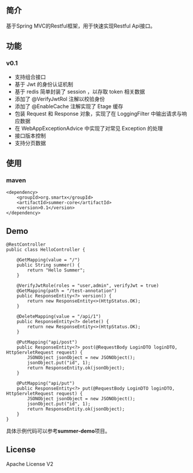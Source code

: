 ## 简介
基于Spring MVC的Restful框架，用于快速实现Restful Api接口。

## 功能
### v0.1
* 支持组合接口
* 基于 Jwt 的身份认证机制
* 基于 redis 简单封装了 session ，以存取 token 相关数据
* 添加了 @VerifyJwtRol 注解以校验身份
* 添加了 @EnableCache 注解实现了 Etage 缓存
* 包装 Request 和 Response 对象，实现了在 LoggingFilter 中输出请求与响应数据
* 在 WebAppExceptionAdvice 中实现了对常见 Exception 的处理
* 接口版本控制
* 支持分页数据

## 使用
### maven
```
<dependency>
    <groupId>org.smartx</groupId>
    <artifactId>summer-core</artifactId>
    <version>0.1</version>
</dependency>
```

## Demo
```
@RestController
public class HelloController {

    @GetMapping(value = "/")
    public String summer() {
        return "Hello Summer";
    }

    @VerifyJwtRole(roles = "user,admin", verifyJwt = true)
    @GetMapping(path = "/test-annotation")
    public ResponseEntity<?> version() {
        return new ResponseEntity<>(HttpStatus.OK);
    }

    @DeleteMapping(value = "/api/1")
    public ResponseEntity<?> delete() {
        return new ResponseEntity<>(HttpStatus.OK);
    }

    @PutMapping("api/post")
    public ResponseEntity<?> post(@RequestBody LoginDTO loginDTO, HttpServletRequest request) {
        JSONObject jsonObject = new JSONObject();
        jsonObject.put("id", 1);
        return ResponseEntity.ok(jsonObject);
    }

    @PutMapping("api/put")
    public ResponseEntity<?> put(@RequestBody LoginDTO loginDTO, HttpServletRequest request) {
        JSONObject jsonObject = new JSONObject();
        jsonObject.put("id", 1);
        return ResponseEntity.ok(jsonObject);
    }
}
```
具体示例代码可以参考**summer-demo**项目。

## License
Apache License V2

